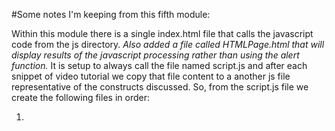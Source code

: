 #Some notes I'm keeping from this fifth module:

Within this module there is a single index.html file that calls the javascript code from the js directory. *Also added a file called HTMLPage.html that will display results of the javascript processing rather than using the alert function.* It is setup to always call the file named script.js and after each snippet of video tutorial we copy that file content to a another js file representative of the constructs discussed. So, from the script.js file we create the following files in order:


1.
